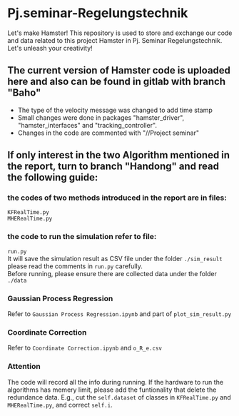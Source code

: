 # Pj.seminar-Regelungstechnik
Let's make Hamster! 
This repository is used to store and exchange our code and data related to this project Hamster in Pj. Seminar Regelungstechnik. Let's unleash your creativity!

## The current version of Hamster code is uploaded here and also can be found in gitlab with branch "Baho"
- The type of the velocity message was changed to add time stamp
- Small changes were done in packages "hamster_driver", "hamster_interfaces" and "tracking_controller".
- Changes in the code are commented with "//Project seminar"



## If only interest in the two Algorithm mentioned in the report, turn to branch "Handong" and read the following guide:
### the codes of two methods introduced in the report are in files:
`KFRealTime.py`\
`MHERealTime.py`

### the code to run the simulation refer to file:
`run.py`\
It will save the simulation result as CSV file under the folder `./sim_result` \
please read the comments in `run.py` carefully.\
Before running, please ensure there are collected data under the folder `./data`

### Gaussian Process Regression
Refer to `Gaussian Process Regression.ipynb` and part of `plot_sim_result.py`

### Coordinate Correction
Refer to `Coordinate Correction.ipynb` and `o_R_e.csv`

### Attention
The code will record all the info during running. 
If the hardware to run the algorithms has memery limit, please add the funtionality that delete the redundance data.
E.g., cut the `self.dataset` of classes in  `KFRealTime.py` and `MHERealTime.py`, and correct `self.i`.
